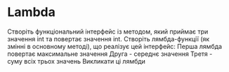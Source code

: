 # Lambda
Створіть функціональний інтерфейс із методом, який приймає три 
значення int та повертає значення int. 
Створіть лямбда-функції (як змінні в основному методі), що реалізує 
цей інтерфейс:
Перша лямбда повертає максимальне значення
Друга - середнє значення
Третя - суму всіх трьох значень
Викликати ці лямбди
